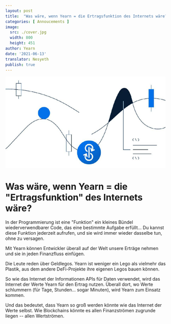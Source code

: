 ```yaml
---
layout: post
title:  "Was wäre, wenn Yearn = die Ertragsfunktion des Internets wäre?"
categories: [ Annoucements ]
image:
  src: ./cover.jpg
  width: 800
  height: 451
author: Yearn
date: '2021-06-13'
translator: Nesyeth
publish: true
---
```


![](yield1.jpg)

# Was wäre, wenn Yearn = die "Ertragsfunktion" des Internets wäre?

In der Programmierung ist eine "Funktion" ein kleines Bündel wiederverwendbarer Code, das eine bestimmte Aufgabe erfüllt... Du kannst diese Funktion jederzeit aufrufen, und sie wird immer wieder dasselbe tun, ohne zu versagen.

Mit Yearn können Entwickler überall auf der Welt unsere Erträge nehmen und sie in jeden Finanzfluss einfügen.

Die Leute reden über Geldlegos. Yearn ist weniger ein Lego als vielmehr das Plastik, aus dem andere DeFi-Projekte ihre eigenen Legos bauen können.

So wie das Internet der Informationen APIs für Daten verwendet, wird das Internet der Werte Yearn für den Ertrag nutzen. Überall dort, wo Werte schlummern (für Tage, Stunden... sogar Minuten), wird Yearn zum Einsatz kommen.

Und das bedeutet, dass Yearn so groß werden könnte wie das Internet der Werte selbst. Wie Blockchains könnte es allen Finanzströmen zugrunde liegen -- allen Wertströmen.